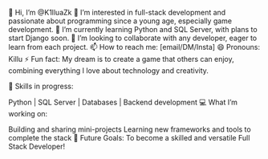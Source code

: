 👋 Hi, I’m @K1lluaZk
👀 I’m interested in full-stack development and passionate about programming since a young age, especially game development.
🌱 I’m currently learning Python and SQL Server, with plans to start Django soon.
💞️ I’m looking to collaborate with any developer, eager to learn from each project.
📫 How to reach me: [email/DM/Insta]
😄 Pronouns: Killu
⚡ Fun fact: My dream is to create a game that others can enjoy, combining everything I love about technology and creativity.

🌟 Skills in progress:

Python | SQL Server | Databases | Backend development
💻 What I’m working on:

Building and sharing mini-projects
Learning new frameworks and tools to complete the stack
🌱 Future Goals:
To become a skilled and versatile Full Stack Developer!

<!---
K1lluaZk/K1lluaZk is a ✨ special ✨ repository because its `README.md` (this file) appears on your GitHub profile.
You can click the Preview link to take a look at your changes.
--->
